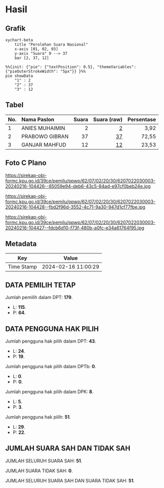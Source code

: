 # Hasil

## Grafik

```mermaid
xychart-beta
    title "Perolehan Suara Nasional"
    x-axis [01, 02, 03]
    y-axis "Suara" 0 --> 37
    bar [2, 37, 12]
```

```mermaid
%%{init: {"pie": {"textPosition": 0.5}, "themeVariables": {"pieOuterStrokeWidth": "5px"}} }%%
pie showData
    "1" : 2
    "2" : 37
    "3" : 12
```

## Tabel

| No. | Nama Paslon    | Suara | Suara (raw) | Persentase |
|:--- |:-------------- | -----:| -----------:| ----------:|
| 1   | ANIES MUHAIMIN | 2     | [2][p-1]    | 3,92       |
| 2   | PRABOWO GIBRAN | 37    | [37][p-2]   | 72,55      |
| 3   | GANJAR MAHFUD  | 12    | [12][p-3]   | 23,53      |


[p-1]: https://github.com/gigit-pemilu/pemilu-2024/blob/main/pilpres/hitung-suara/sub/62-kalimantan-tengah/sub/07-seruyan/sub/02-seruyan-tengah/sub/2030-ringin-agung/sub/003-tps/sub/paslon-1.txt
[p-2]: https://github.com/gigit-pemilu/pemilu-2024/blob/main/pilpres/hitung-suara/sub/62-kalimantan-tengah/sub/07-seruyan/sub/02-seruyan-tengah/sub/2030-ringin-agung/sub/003-tps/sub/paslon-2.txt
[p-3]: https://github.com/gigit-pemilu/pemilu-2024/blob/main/pilpres/hitung-suara/sub/62-kalimantan-tengah/sub/07-seruyan/sub/02-seruyan-tengah/sub/2030-ringin-agung/sub/003-tps/sub/paslon-3.txt

## Foto C Plano

https://sirekap-obj-formc.kpu.go.id/39ce/pemilu/ppwp/62/07/02/20/30/6207022030003-20240216-104426--85059e94-deb6-43c5-84ad-e97cf0beb24e.jpg

https://sirekap-obj-formc.kpu.go.id/39ce/pemilu/ppwp/62/07/02/20/30/6207022030003-20240216-104428--fbd2f96d-3552-4c71-9a30-947d1cf77fbe.jpg

https://sirekap-obj-formc.kpu.go.id/39ce/pemilu/ppwp/62/07/02/20/30/6207022030003-20240216-104427--fdcb6d10-f73f-480b-a0fc-e34a61764f95.jpg


## Metadata

| Key        | Value               |
| ---------- | ------------------- |
| Time Stamp | 2024-02-16 11:00:29 |


## DATA PEMILIH TETAP

Jumlah pemilih dalam DPT: **179**.
 * L: **115**.
 * P: **64**.

## DATA PENGGUNA HAK PILIH

Jumlah pengguna hak pilih dalam DPT: **43**.
 * L: **24**.
 * P: **19**.

Jumlah pengguna hak pilih dalam DPTb: **0**.
 * L: **0**.
 * P: **0**.

Jumlah pengguna hak pilih dalam DPK: **8**.
 * L: **5**.
 * P: **3**.

Jumlah pengguna hak pilih: **51**.
 * L: **29**.
 * P: **22**.

## JUMLAH SUARA SAH DAN TIDAK SAH

JUMLAH SELURUH SUARA SAH: **51**.

JUMLAH SUARA TIDAK SAH: **0**.

JUMLAH SELURUH SUARA SAH DAN SUARA TIDAK SAH: **51**.


